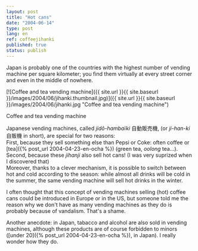 ```yaml
---
layout: post
title: "Hot cans"
date: "2004-06-14"
type: post
lang: en
ref: coffeejihanki
published: true
status: publish
---
```




Japan is probably one of the countries with the highest number of vending machine per square kilometer; you find them virtually at every street corner and even in the middle of nowhere.

 

[![Coffee and tea vending machine]({{ site.url }}{{ site.baseurl }}/images/2004/06/jihanki.thumbnail.jpg)]({{ site.url }}{{ site.baseurl }}/images/2004/06/jihanki.jpg "Coffee and tea vending machine")

Coffee and tea vending machine

Japanese vending machines, called _jidô-hambaïki_ 自動販売機, (or _ji-han-ki_ 自販機 in short), are special for two reasons:  
First, because they sell something else than Pepsi or Coke: often coffee or [tea]({% post_url 2004-04-23-en-ocha %}) (green tea, _oolong_ tea...).  
Second, because these _jihanji_ also sell hot cans! (I was very suprized when I discovered that)  
Moreover, thanks to a clever mechanism, it is possible to switch between hot and cold according to the season: while almost all drinks will be cold in the summer, the same vending machine will sell hot drinks in the winter.

I often thought that this concept of vending machines selling (hot) coffee cans could be introduced in Europe or in the US, but someone told me the reason why we don't have as many vending machines as they do is probably because of vandalism. That's a shame.

Another anecdote: in Japan, tabacco and alcohol are also sold in vending machines, although these products are of course forbidden to minors ([under 20]({% post_url 2004-04-23-en-ocha %}), in Japan). I really wonder how they do.


